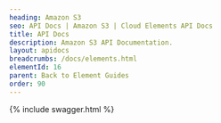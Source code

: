 ```yaml
---
heading: Amazon S3
seo: API Docs | Amazon S3 | Cloud Elements API Docs
title: API Docs
description: Amazon S3 API Documentation.
layout: apidocs
breadcrumbs: /docs/elements.html
elementId: 16
parent: Back to Element Guides
order: 90
---
```


{% include swagger.html %}

